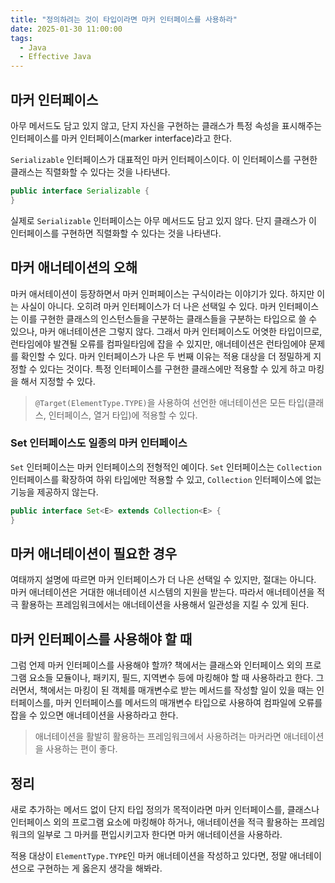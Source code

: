 ```yaml
---
title: "정의하려는 것이 타입이라면 마커 인터페이스를 사용하라"
date: 2025-01-30 11:00:00
tags: 
  - Java
  - Effective Java
---
```


## 마커 인터페이스

아무 메서드도 담고 있지 않고, 단지 자신을 구현하는 클래스가 특정 속성을 표시해주는 인터페이스를 마커 인터페이스(marker interface)라고 한다.

`Serializable` 인터페이스가 대표적인 마커 인터페이스이다. 이 인터페이스를 구현한 클래스는 직렬화할 수 있다는 것을 나타낸다.

```java
public interface Serializable {
}
```

실제로 `Serializable` 인터페이스는 아무 메서드도 담고 있지 않다. 단지 클래스가 이 인터페이스를 구현하면 직렬화할 수 있다는 것을 나타낸다.

## 마커 애너테이션의 오해

마커 애서테이션이 등장하면서 마커 인퍼페이스는 구식이라는 이야기가 있다. 하지만 이는 사실이 아니다. 오히려 마커 인터페이스가 더 나은 선택일 수 있다.
마커 인터페이스는 이를 구현한 클래스의 인스턴스들을 구분하는 클래스들을 구분하는 타입으로 쓸 수 있으나, 마커 애너테이션은 그렇지 않다.
그래서 마커 인터페이스도 어엿한 타입이므로, 런타임에야 발견될 오류를 컴파일타임에 잡을 수 있지만, 애너테이션은 런타임에야 문제를 확인할 수 있다.
마커 인터페이스가 나은 두 번째 이유는 적용 대상을 더 정밀하게 지정할 수 있다는 것이다. 
특정 인터페이스를 구현한 클래스에만 적용할 수 있게 하고 마킹을 해서 지정할 수 있다. 
> `@Target(ElementType.TYPE)`을 사용하여 선언한 애너테이션은 모든 타입(클래스, 인터페이스, 열거 타입)에 적용할 수 있다.

### Set 인터페이스도 일종의 마커 인터페이스
`Set` 인터페이스는 마커 인터페이스의 전형적인 예이다.
`Set` 인터페이스는 `Collection` 인터페이스를 확장하여 하위 타입에만 적용할 수 있고, `Collection` 인터페이스에 없는 기능을 제공하지 않는다.

```java
public interface Set<E> extends Collection<E> {
}
```

## 마커 애너테이션이 필요한 경우

여태까지 설명에 따르면 마커 인터페이스가 더 나은 선택일 수 있지만, 절대는 아니다.
마커 애너테이션은 거대한 애너테이션 시스템의 지원을 받는다.
따라서 애너테이션을 적극 활용하는 프레임워크에서는 애너테이션을 사용해서 일관성을 지킬 수 있게 된다.

## 마커 인터페이스를 사용해야 할 때

그럼 언제 마커 인터페이스를 사용해야 할까?
책에서는 클래스와 인터페이스 외의 프로그램 요소들 모듈이나, 패키지, 필드, 지역변수 등에 마킹해야 할 때 사용하라고 한다.
그러면서, 책에서는 마킹이 된 객체를 매개변수로 받는 메서드를 작성할 일이 있을 때는 인터페이스를, 
마커 인터페이스를 메서드의 매개변수 타입으로 사용하여 컴파일에 오류를 잡을 수 있으면 애너테이션을 사용하라고 한다.

> 애너테이션을 활발히 활용하는 프레임워크에서 사용하려는 마커라면 애너테이션을 사용하는 편이 좋다.

## 정리

새로 추가하는 메서드 없이 단지 타입 정의가 목적이라면 마커 인터페이스를,
클래스나 인터페이스 외의 프로그램 요소에 마킹해야 하거나, 애너테이션을 적극 활용하는 프레임워크의 일부로 그 마커를 편입시키고자 한다면 마커 애너테이션을 사용하라.

적용 대상이 `ElementType.TYPE`인 마커 애너테이션을 작성하고 있다면, 정말 애너테이션으로 구현하는 게 옳은지 생각을 해봐라.